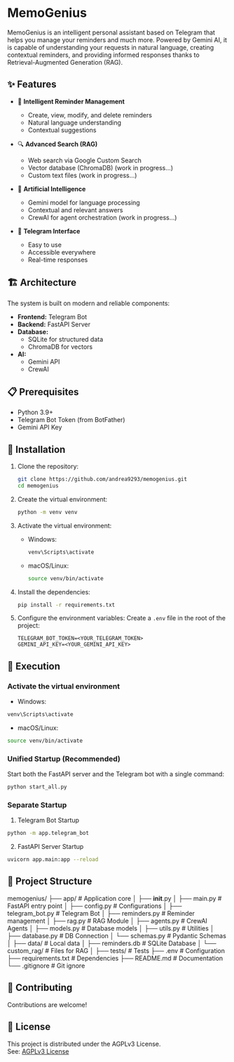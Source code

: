 # MemoGenius

MemoGenius is an intelligent personal assistant based on Telegram that helps you manage your reminders and much more. Powered by Gemini AI, it is capable of understanding your requests in natural language, creating contextual reminders, and providing informed responses thanks to Retrieval-Augmented Generation (RAG).

## ✨ Features

* 📝 **Intelligent Reminder Management**
  * Create, view, modify, and delete reminders
  * Natural language understanding
  * Contextual suggestions

* 🔍 **Advanced Search (RAG)**
  * Web search via Google Custom Search
  * Vector database (ChromaDB) (work in progress...)
  * Custom text files (work in progress...)

* 🤖 **Artificial Intelligence**
  * Gemini model for language processing
  * Contextual and relevant answers
  * CrewAI for agent orchestration (work in progress...)

* 💬 **Telegram Interface**
  * Easy to use
  * Accessible everywhere
  * Real-time responses

## 🏗 Architecture

The system is built on modern and reliable components:

* **Frontend:** Telegram Bot
* **Backend:** FastAPI Server
* **Database:**
  * SQLite for structured data
  * ChromaDB for vectors
* **AI:**
  * Gemini API
  * CrewAI

## 📋 Prerequisites

* Python 3.9+
* Telegram Bot Token (from BotFather)
* Gemini API Key

## 🚀 Installation

1. Clone the repository:
    ```bash
    git clone https://github.com/andrea9293/memogenius.git
    cd memogenius
    ```

2. Create the virtual environment:
    ```bash
    python -m venv venv
    ```

3. Activate the virtual environment:
    * Windows:
        ```bash
        venv\Scripts\activate
        ```
    * macOS/Linux:
        ```bash
        source venv/bin/activate
        ```

4. Install the dependencies:
    ```bash
    pip install -r requirements.txt
    ```

5. Configure the environment variables:
   Create a `.env` file in the root of the project:
    ```plaintext
    TELEGRAM_BOT_TOKEN=<YOUR_TELEGRAM_TOKEN>
    GEMINI_API_KEY=<YOUR_GEMINI_API_KEY>
    ```

## 🎯 Execution
### Activate the virtual environment
    
* Windows:
```bash
venv\Scripts\activate
```
* macOS/Linux:
```bash
source venv/bin/activate
```
### Unified Startup (Recommended)
Start both the FastAPI server and the Telegram bot with a single command:
```bash
python start_all.py
```

### Separate Startup

1. Telegram Bot Startup
```bash
python -m app.telegram_bot
```

2. FastAPI Server Startup
```bash
uvicorn app.main:app --reload
```

## 📁 Project Structure
memogenius/
├── app/                 # Application core
│   ├── __init__.py
│   ├── main.py         # FastAPI entry point
│   ├── config.py       # Configurations
│   ├── telegram_bot.py # Telegram Bot
│   ├── reminders.py    # Reminder management
│   ├── rag.py         # RAG Module
│   ├── agents.py      # CrewAI Agents
│   ├── models.py      # Database models
│   ├── utils.py       # Utilities
│   ├── database.py    # DB Connection
│   └── schemas.py     # Pydantic Schemas
│
├── data/               # Local data
│   ├── reminders.db   # SQLite Database
│   └── custom_rag/    # Files for RAG
│
├── tests/             # Tests
├── .env              # Configuration
├── requirements.txt  # Dependencies
├── README.md        # Documentation
└── .gitignore      # Git ignore

## 🤝 Contributing
Contributions are welcome!

## 📄 License
This project is distributed under the AGPLv3 License.  
See: [AGPLv3 License](https://www.gnu.org/licenses/agpl-3.0.en.html)  



